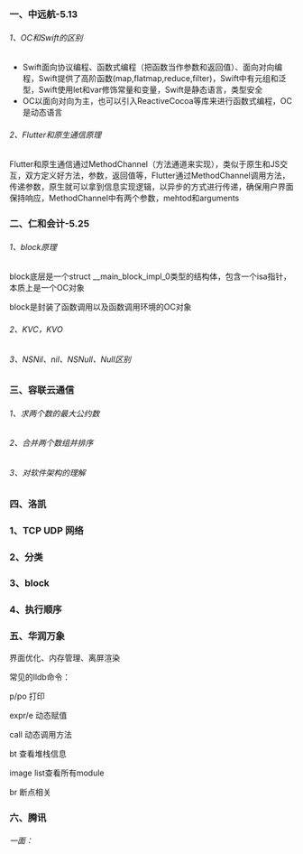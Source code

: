 ### 一、中远航-5.13

###### 1、OC和Swift的区别

- Swift面向协议编程、函数式编程（把函数当作参数和返回值）、面向对向编程，Swift提供了高阶函数(map,flatmap,reduce,filter)，Swift中有元组和泛型，Swift使用let和var修饰常量和变量，Swift是静态语言，类型安全
- OC以面向对向为主，也可以引入ReactiveCocoa等库来进行函数式编程，OC是动态语言

###### 2、Flutter和原生通信原理

Flutter和原生通信通过MethodChannel（方法通道来实现），类似于原生和JS交互，双方定义好方法，参数，返回值等，Flutter通过MethodChannel调用方法，传递参数，原生就可以拿到信息实现逻辑，以异步的方式进行传递，确保用户界面保持响应，MethodChannel中有两个参数，mehtod和arguments

### 二、仁和会计-5.25

###### 1、block原理

block底层是一个struct __main_block_impl_0类型的结构体，包含一个isa指针，本质上是一个OC对象

block是封装了函数调用以及函数调用环境的OC对象

###### 2、KVC，KVO

###### 3、NSNil、nil、NSNull、Null区别

### 三、容联云通信

###### 1、求两个数的最大公约数

###### 2、合并两个数组并排序

###### 3、对软件架构的理解

### 四、洛凯

### 1、TCP UDP 网络

### 2、分类

### 3、block

### 4、执行顺序

### 五、华润万象

界面优化、内存管理、离屏渲染

常见的lldb命令：

p/po 打印

expr/e 动态赋值

call 动态调用方法

bt 查看堆栈信息

image list查看所有module

br 断点相关

### 六、腾讯

###### 一面：



